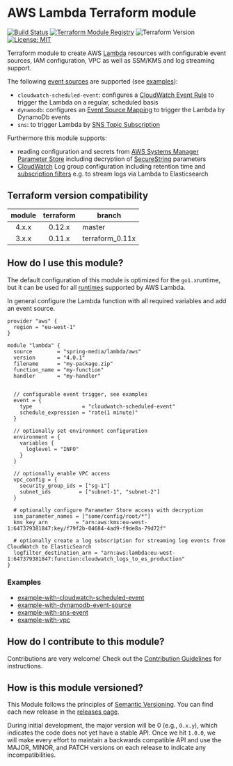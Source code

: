 # AWS Lambda Terraform module

[![Build Status](https://travis-ci.com/spring-media/terraform-aws-lambda.svg?branch=master)](https://travis-ci.com/spring-media/terraform-aws-lambda) [![Terraform Module Registry](https://img.shields.io/badge/Terraform%20Module%20Registry-4.0.1-blue.svg)](https://registry.terraform.io/modules/spring-media/lambda/aws/4.0.1) ![Terraform Version](https://img.shields.io/badge/Terraform-0.12.7-green.svg) [![License: MIT](https://img.shields.io/badge/License-MIT-yellow.svg)](https://opensource.org/licenses/MIT)

Terraform module to create AWS [Lambda](https://www.terraform.io/docs/providers/aws/r/lambda_function.html) resources with configurable event sources, IAM configuration, VPC as well as SSM/KMS and log streaming support.

The following [event sources](https://docs.aws.amazon.com/lambda/latest/dg/invoking-lambda-function.html) are supported (see [examples](#examples)):

- `cloudwatch-scheduled-event`: configures a [CloudWatch Event Rule](https://www.terraform.io/docs/providers/aws/r/cloudwatch_event_rule.html) to trigger the Lambda on a regular, scheduled basis
- `dynamodb`: configures an [Event Source Mapping](https://www.terraform.io/docs/providers/aws/r/lambda_event_source_mapping.html) to trigger the Lambda by DynamoDb events
- `sns`: to trigger Lambda by [SNS Topic Subscription](https://www.terraform.io/docs/providers/aws/r/sns_topic_subscription.html)

Furthermore this module supports:

- reading configuration and secrets from [AWS Systems Manager Parameter Store](https://docs.aws.amazon.com/systems-manager/latest/userguide/systems-manager-paramstore.html) including decryption of [SecureString](https://docs.aws.amazon.com/kms/latest/developerguide/services-parameter-store.html) parameters
- [CloudWatch](https://docs.aws.amazon.com/AmazonCloudWatch/latest/logs/Working-with-log-groups-and-streams.html) Log group configuration including retention time and [subscription filters](https://docs.aws.amazon.com/AmazonCloudWatch/latest/logs/SubscriptionFilters.html) e.g. to stream logs via Lambda to Elasticsearch

## Terraform version compatibility

| module | terraform | branch |
|:-:	|:-:	|---	|
| 4.x.x | 0.12.x | master |
| 3.x.x | 0.11.x | terraform_0.11x |

## How do I use this module?

The default configuration of this module is optimized for the `go1.x`runtime, but it can be used for all [runtimes](https://docs.aws.amazon.com/lambda/latest/dg/lambda-runtimes.html) supported by AWS Lambda.

In general configure the Lambda function with all required variables and add an event source.

```
provider "aws" {
  region = "eu-west-1"
}

module "lambda" {
  source        = "spring-media/lambda/aws"
  version       = "4.0.1"
  filename      = "my-package.zip"
  function_name = "my-function"
  handler       = "my-handler"


  // configurable event trigger, see examples
  event = {
    type                = "cloudwatch-scheduled-event"
    schedule_expression = "rate(1 minute)"
  }

  // optionally set environment configuration
  environment = {
    variables {
      loglevel = "INFO"
    }
  }

  // optionally enable VPC access
  vpc_config = {
    security_group_ids = ["sg-1"]
    subnet_ids         = ["subnet-1", "subnet-2"]
  }
  
  # optionally configure Parameter Store access with decryption
  ssm_parameter_names = ["some/config/root/*"]
  kms_key_arn         = "arn:aws:kms:eu-west-1:647379381847:key/f79f2b-04684-4ad9-f9de8a-79d72f"
  
  # optionally create a log subscription for streaming log events from CloudWatch to ElasticSearch
  logfilter_destination_arn = "arn:aws:lambda:eu-west-1:647379381847:function:cloudwatch_logs_to_es_production"
}
```

### Examples

- [example-with-cloudwatch-scheduled-event](https://github.com/spring-media/terraform-aws-lambda/tree/master/examples/example-with-cloudwatch-scheduled-event)
- [example-with-dynamodb-event-source](https://github.com/spring-media/terraform-aws-lambda/tree/master/examples/example-with-dynamodb-event)
- [example-with-sns-event](https://github.com/spring-media/terraform-aws-lambda/tree/master/examples/example-with-sns-event)
- [example-with-vpc](https://github.com/spring-media/terraform-aws-lambda/tree/master/examples/example-with-vpc)

## How do I contribute to this module?

Contributions are very welcome! Check out the [Contribution Guidelines](https://github.com/spring-media/terraform-aws-lambda/blob/master/CONTRIBUTING.md) for instructions.

## How is this module versioned?

This Module follows the principles of [Semantic Versioning](http://semver.org/). You can find each new release in the [releases page](../../releases).

During initial development, the major version will be 0 (e.g., `0.x.y`), which indicates the code does not yet have a
stable API. Once we hit `1.0.0`, we will make every effort to maintain a backwards compatible API and use the MAJOR,
MINOR, and PATCH versions on each release to indicate any incompatibilities.
